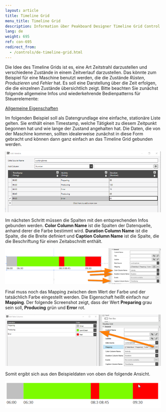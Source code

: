 ```yaml
---
layout: article
title: Timeline Grid
menu_title: Timeline Grid
description: Information über Peakboard Designer Timeline Grid Control.
lang: de
weight: 695
ref: con-695
redirect_from:
  - /controls/de-timeline-grid.html
---
```


Die Idee des Timeline Grids ist es, eine Art Zeitstrahl darzustellen und verschiedene Zustände in einem Zeitverlauf darzustellen. 
Das könnte zum Beispiel für eine Maschine benutzt werden, die die Zustände *Rüsten*, *Produzieren* und *Fehler* hat. 
Es soll eine Darstellung über die Zeit erfolgen, die die einzelnen Zustände übersichtlich zeigt.
 Bitte beachten Sie zunächst folgende allgemeine Infos und wiederkehrende Bedienpatterns für Steuerelemente:

[Allgemeine Eigenschaften](/controls/01-de-allgemeine-eigenschaften.html)

Im folgenden Beispiel soll als Datengrundlage eine einfache, stationäre Liste gelten. 
Sie enthält einen Timestamp, welche Tätigkeit zu diesem Zeitpunkt begonnen hat und wie lange der Zustand angehalten hat. 
Die Daten, die von der Maschine kommen, sollten idealerweise zunächst in diese Form gebracht und können dann ganz einfach an das Timeline Grid gebunden werden.

![timelinegrid-01](/assets/images/Controls/TimelineGrid/timelinegrid-01.png)

Im nächsten Schritt müssen die Spalten mit den entsprechenden Infos gebunden werden. **Color Column Name** ist die Spalten der Datenquelle, anhand derer die Farbe bestimmt wird. **Duration Column Name** ist die Spalte, die die Breite definiert und **Caption Column Name** ist die Spalte, die die Beschriftung für einen Zeitabschnitt enthält.

![timelinegrid-02](/assets/images/Controls/TimelineGrid/timelinegrid-02.png)

Final muss noch das Mapping zwischen dem Wert der Farbe und der tatsächlich Farbe eingestellt werden. Die Eigenschaft heißt einfach nur **Mapping**. Der folgende Screenshot zeigt, dass der Wert **Preparing** grau sein soll, **Producing** grün und **Error** rot.

![timelinegrid-03](/assets/images/Controls/TimelineGrid/timelinegrid-03.png)

Somit ergibt sich aus den Beispieldaten von oben die folgende Ansicht.

![timelinegrid-04](/assets/images/Controls/TimelineGrid/timelinegrid-04.png)

